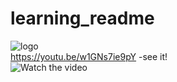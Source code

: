 # learning_readme
![logo](<img src="https://github.com/SanchitaMishra170676/learning-readme/blob/master/V%20(4).png" width="300" />)
<br>
https://youtu.be/w1GNs7ie9pY -see it!
<br>
![Watch the video](https://youtu.be/w1GNs7ie9pY)
